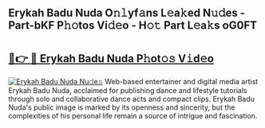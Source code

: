 ## Erykah Badu Nuda O𝚗𝚕yf𝚊ns L𝚎a𝚔ed N𝚞𝚍es - Part-bKF P𝚑𝚘tos Vi𝚍𝚎o - H𝚘𝚝 Part L𝚎a𝚔s oG0FT

# <h2><a href="http://kf8piji.oniu.top/?m=Erykah+Badu+Nuda">🔗👉 🔴 Erykah Badu Nuda P𝚑ot𝚘𝚜 V𝚒d𝚎o</a></h2>

[![Erykah Badu Nuda Nu𝚍e𝚜](https://i.imgur.com/0qMVB7G.gif)](http://kf8piji.oniu.top/?m=Erykah+Badu+Nuda)
Web-based entertainer and digital media artist Erykah Badu Nuda, acclaimed for publishing dance and lifestyle tutorials through solo and collaborative dance acts and compact clips. Erykah Badu Nuda's public image is marked by its openness and sincerity, but the complexities of his personal life remain a source of intrigue and fascination.  
